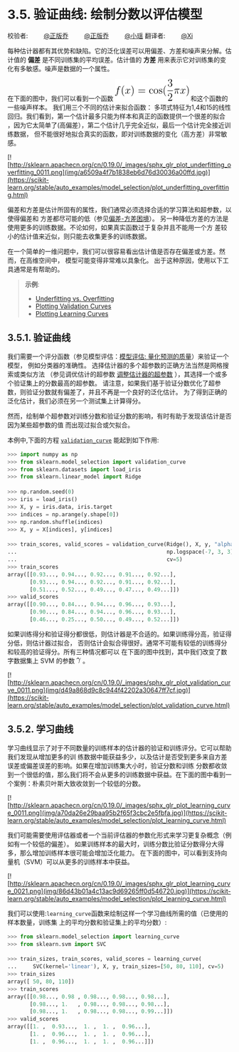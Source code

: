 # 3.5. 验证曲线: 绘制分数以评估模型

校验者:
        [@正版乔](https://github.com/apachecn/scikit-learn-doc-zh)
        [@正版乔](https://github.com/apachecn/scikit-learn-doc-zh)
        [@小瑶](https://github.com/apachecn/scikit-learn-doc-zh)
翻译者:
        [@Xi](https://github.com/apachecn/scikit-learn-doc-zh)

每种估计器都有其优势和缺陷。它的泛化误差可以用偏差、方差和噪声来分解。估计值的 **偏差** 是不同训练集的平均误差。估计值的 **方差** 用来表示它对训练集的变化有多敏感。噪声是数据的一个属性。

在下面的图中，我们可以看到一个函数 ![`f(x) = \cos (\frac{3}{2} \pi x)`](img/3-5-001.png) 和这个函数的一些噪声样本。 我们用三个不同的估计来拟合函数： 多项式特征为1,4和15的线性回归。我们看到，第一个估计最多只能为样本和真正的函数提供一个很差的拟合 ，因为它太简单了(高偏差），第二个估计几乎完全近似，最后一个估计完全接近训练数据， 但不能很好地拟合真实的函数，即对训练数据的变化（高方差）非常敏感。

[![http://sklearn.apachecn.org/cn/0.19.0/_images/sphx_glr_plot_underfitting_overfitting_0011.png](img/a6509a4f7b1838eb6d76d30036a00ffd.jpg)](https://scikit-learn.org/stable/auto_examples/model_selection/plot_underfitting_overfitting.html)

偏差和方差是估计所固有的属性，我们通常必须选择合适的学习算法和超参数，以使得偏差和 方差都尽可能的低（参见[偏差-方差困境](https://en.wikipedia.org/wiki/Bias-variance_dilemma)）。 另一种降低方差的方法是使用更多的训练数据。不论如何，如果真实函数过于复杂并且不能用一个方 差较小的估计值来近似，则只能去收集更多的训练数据。

在一个简单的一维问题中，我们可以很容易看出估计值是否存在偏差或方差。然而，在高维空间中， 模型可能变得非常难以具象化。 出于这种原因，使用以下工具通常是有帮助的。

> **示例**:
>*   [Underfitting vs. Overfitting](https://scikit-learn.org/stable/auto_examples/model_selection/plot_underfitting_overfitting.html#sphx-glr-auto-examples-model-selection-plot-underfitting-overfitting-py)
>*   [Plotting Validation Curves](https://scikit-learn.org/stable/auto_examples/model_selection/plot_validation_curve.html#sphx-glr-auto-examples-model-selection-plot-validation-curve-py)
>*   [Plotting Learning Curves](https://scikit-learn.org/stable/auto_examples/model_selection/plot_learning_curve.html#sphx-glr-auto-examples-model-selection-plot-learning-curve-py)

## 3.5.1. 验证曲线

我们需要一个评分函数（参见模型评估：[模型评估: 量化预测的质量](32)）来验证一个模型， 例如分类器的准确性。 选择估计器的多个超参数的正确方法当然是网格搜索或类似方法 （参见调优估计的超参数 [调整估计器的超参数](31) ），其选择一个或多个验证集上的分数最高的超参数。 请注意，如果我们基于验证分数优化了超参数，则验证分数就有偏差了，并且不再是一个良好的泛化估计。 为了得到正确的泛化估计，我们必须在另一个测试集上计算得分。

然而，绘制单个超参数对训练分数和验证分数的影响，有时有助于发现该估计是否因为某些超参数的值 而出现过拟合或欠拟合。

本例中,下面的方程 [`validation_curve`](https://scikit-learn.org/stable/modules/generated/sklearn.model_selection.validation_curve.html#sklearn.model_selection.validation_curve "sklearn.model_selection.validation_curve") 能起到如下作用:

```py
>>> import numpy as np
>>> from sklearn.model_selection import validation_curve
>>> from sklearn.datasets import load_iris
>>> from sklearn.linear_model import Ridge

>>> np.random.seed(0)
>>> iris = load_iris()
>>> X, y = iris.data, iris.target
>>> indices = np.arange(y.shape[0])
>>> np.random.shuffle(indices)
>>> X, y = X[indices], y[indices]

>>> train_scores, valid_scores = validation_curve(Ridge(), X, y, "alpha",
...                                               np.logspace(-7, 3, 3),
...                                               cv=5)
>>> train_scores            
array([[0.93..., 0.94..., 0.92..., 0.91..., 0.92...],
       [0.93..., 0.94..., 0.92..., 0.91..., 0.92...],
       [0.51..., 0.52..., 0.49..., 0.47..., 0.49...]])
>>> valid_scores           
array([[0.90..., 0.84..., 0.94..., 0.96..., 0.93...],
       [0.90..., 0.84..., 0.94..., 0.96..., 0.93...],
       [0.46..., 0.25..., 0.50..., 0.49..., 0.52...]])

```

如果训练得分和验证得分都很低，则估计器是不合适的。如果训练得分高，验证得分低，则估计器过拟合， 否则估计会拟合得很好。通常不可能有较低的训练得分和较高的验证得分。所有三种情况都可以 在下面的图中找到，其中我们改变了数字数据集上 SVM 的参数 ![\gamma](img/6552bde3d3999c1a9728016416932af7.jpg) 。

[![http://sklearn.apachecn.org/cn/0.19.0/_images/sphx_glr_plot_validation_curve_0011.png](img/d49a868d9c8c944f42202a30647ff7cf.jpg)](https://scikit-learn.org/stable/auto_examples/model_selection/plot_validation_curve.html)

## 3.5.2. 学习曲线

学习曲线显示了对于不同数量的训练样本的估计器的验证和训练评分。它可以帮助我们发现从增加更多的训 练数据中能获益多少，以及估计是否受到更多来自方差误差或偏差误差的影响。如果在增加训练集大小时，验证分数和训练 分数都收敛到一个很低的值，那么我们将不会从更多的训练数据中获益。在下面的图中看到一个案例：朴素贝叶斯大致收敛到一个较低的分数。

[![http://sklearn.apachecn.org/cn/0.19.0/_images/sphx_glr_plot_learning_curve_0011.png](img/a70da26e29baa95b2f65f3cbc2e5fbfa.jpg)](https://scikit-learn.org/stable/auto_examples/model_selection/plot_learning_curve.html)

我们可能需要使用评估器或者一个当前评估器的参数化形式来学习更复杂概念（例如有一个较低的偏差）。 如果训练样本的最大时，训练分数比验证分数得分大得多，那么增加训练样本很可能会增加泛化能力。 在下面的图中，可以看到支持向量机（SVM）可以从更多的训练样本中获益。

[![http://sklearn.apachecn.org/cn/0.19.0/_images/sphx_glr_plot_learning_curve_0021.png](img/86d43b01a4c13ac9d69265ff0d546720.jpg)](https://scikit-learn.org/stable/auto_examples/model_selection/plot_learning_curve.html)

我们可以使用:`learning_curve`函数来绘制这样一个学习曲线所需的值（已使用的样本数量，训练集 上的平均分数和验证集上的平均分数）:

```py
>>> from sklearn.model_selection import learning_curve
>>> from sklearn.svm import SVC

>>> train_sizes, train_scores, valid_scores = learning_curve(
...     SVC(kernel='linear'), X, y, train_sizes=[50, 80, 110], cv=5)
>>> train_sizes            
array([ 50, 80, 110])
>>> train_scores           
array([[0.98..., 0.98 , 0.98..., 0.98..., 0.98...],
       [0.98..., 1.   , 0.98..., 0.98..., 0.98...],
       [0.98..., 1.   , 0.98..., 0.98..., 0.99...]])
>>> valid_scores           
array([[1. ,  0.93...,  1. ,  1. ,  0.96...],
       [1. ,  0.96...,  1. ,  1. ,  0.96...],
       [1. ,  0.96...,  1. ,  1. ,  0.96...]])
```
